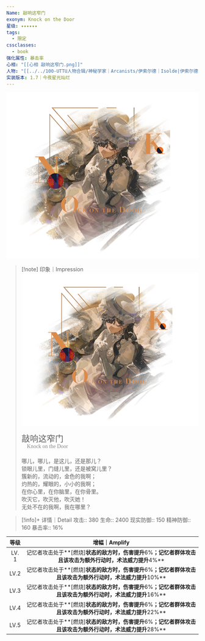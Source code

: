 ```yaml
---
Name: 敲响这窄门
exonym: Knock on the Door
星级: ✦✦✦✦✦✦
tags:
  - 限定
cssclasses:
  - book
强化属性: 暴击率
心相: "[[心相 敲响这窄门.png]]"
人物: "[[../../100-UTTU人物合辑/神秘学家｜Arcanists/伊索尔德｜Isolde|伊索尔德]]"
实装版本: 1.7｜今夜星光灿烂
---
```

![cover](assets/敲响这窄门｜Knock%20on%20the%20Door.assets/心相%20敲响这窄门.png)

> [!note] 印象｜Impression
> ![心相|inlL|300](assets/敲响这窄门｜Knock%20on%20the%20Door.assets/心相%20敲响这窄门.png)
> <p style="font-family: '家族宋', sans-serif; font-size: 22px; line-height: 0.75; text-indent: 0;">敲响这窄门<br><span style="font-family: serif; font-size: 14px; color: #888888;">　Knock on the Door</span></p>
> 
> 哪儿，哪儿，是这儿，还是那儿？  
> 锁眼儿里，门缝儿里，还是被窝儿里？  
> 簇新的，流动的，金色的我啊；  
> 灼热的，耀眼的，小小的我啊；  
> 在你心里，在你脑里，在你骨里。  
> 吹灭它，吹灭他，吹灭她！  
> 无处不在的我啊，我在哪里？

> [!info]+ 详情｜Detail
> 攻击:: 380
> 生命:: 2400
> 现实防御:: 150
> 精神防御:: 160
> 暴击率:: 16%

|  等级  |                         增幅｜Amplify                          |
| :--: | :---------------------------------------------------------: |
| LV. 1 | 记忆者攻击处于**[燃烧]**状态的敌方时，伤害提升**6%**；记忆者群体攻击且该攻击为额外行动时，术法威力提升**4%** |
| LV.2 | 记忆者攻击处于**[燃烧]**状态的敌方时，伤害提升**6%**；记忆者群体攻击且该攻击为额外行动时，术法威力提升**10%** |
| LV.3 | 记忆者攻击处于**[燃烧]**状态的敌方时，伤害提升**6%**；记忆者群体攻击且该攻击为额外行动时，术法威力提升**16%** |
| LV.4 | 记忆者攻击处于**[燃烧]**状态的敌方时，伤害提升**6%**；记忆者群体攻击且该攻击为额外行动时，术法威力提升**22%** |
| LV.5 | 记忆者攻击处于**[燃烧]**状态的敌方时，伤害提升**6%**；记忆者群体攻击且该攻击为额外行动时，术法威力提升**28%** |
